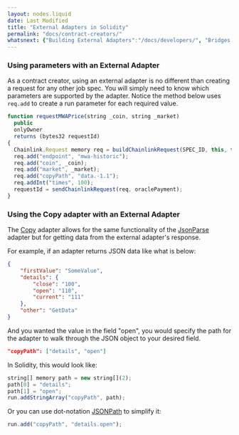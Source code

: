 ```yaml
---
layout: nodes.liquid
date: Last Modified
title: "External Adapters in Solidity"
permalink: "docs/contract-creators/"
whatsnext: {"Building External Adapters":"/docs/developers/", "Bridges: Adding External Adapters to Nodes":"/docs/node-operators/"}
---
```

### Using parameters with an External Adapter

As a contract creator, using an external adapter is no different than creating a request for any other job spec. You will simply need to know which parameters are supported by the adapter. Notice the method below uses `req.add` to create a run parameter for each required value.

```javascript
function requestMWAPrice(string _coin, string _market)
  public
  onlyOwner
  returns (bytes32 requestId) 
{
  Chainlink.Request memory req = buildChainlinkRequest(SPEC_ID, this, this.fulfill.selector);
  req.add("endpoint", "mwa-historic");
  req.add("coin", _coin);
  req.add("market", _market);
  req.add("copyPath", "data.-1.1");
  req.addInt("times", 100);
  requestId = sendChainlinkRequest(req, oraclePayment);
}
```

### Using the Copy adapter with an External Adapter

The [Copy](../core-adapters/#copy) adapter allows for the same functionality of the [JsonParse](../core-adapters/#jsonparse)  adapter but for getting data from the external adapter's response.

For example, if an adapter returns JSON data like what is below:

```json
{
    "firstValue": "SomeValue",
    "details": {
        "close": "100",
        "open": "110",
        "current": "111"
    },
    "other": "GetData"
}
```

And you wanted the value in the field "open", you would specify the path for the adapter to walk through the JSON object to your desired field.

```json
"copyPath": ["details", "open"]
```

In Solidity, this would look like:

```javascript
string[] memory path = new string[](2);
path[0] = "details";
path[1] = "open";
run.addStringArray("copyPath", path);
```

Or you can use dot-notation <a href="https://jsonpath.com/" target="_blank">JSONPath</a> to simplify it:

```javascript
run.add("copyPath", "details.open");
```